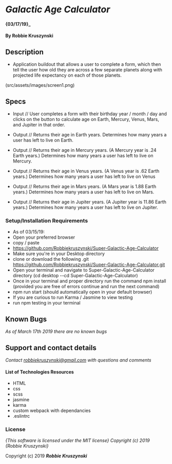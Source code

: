 # _Galactic Age Calculator_

#### {03/17/19}_

#### By **Robbie Kruszynski**

## Description

* Application buildout that allows a user to complete a form, which then tell the user how old they are across a few separate planets along with projected life expectancy on each of those planets.

(src/assets/images/screen1.png)


## Specs
* Input //
User completes a form with their birthday year / month / day and clicks on the button to calculate age on Earth, Mercury, Venus, Mars, and Jupiter in that order.

* Output //
Returns their age in Earth years.
Determines how many years a user has left to live on Earth.

* Output //
Returns their age in Mercury years. (A Mercury year is .24 Earth years.)
Determines how many years a user has left to live on Mercury.

* Output //
Returns their age in Venus years. (A Venus year is .62 Earth years.)
Determines how many years a user has left to live on Venus


* Output //
Returns their age in Mars years. (A Mars year is 1.88 Earth years.)
Determines how many years a user has left to live on Mars.


* Output //
Returns their age in Jupiter years. (A Jupiter year is 11.86 Earth years.)
Determines how many years a user has left to live on Jupiter.


### Setup/Installation Requirements

* As of 03/15/19:
* Open your preferred browser
* copy / paste
* https://github.com/Robbiekruszynski/Super-Galactic-Age-Calculator
* Make sure you're in your Desktop directory
* clone or download the following .git https://github.com/Robbiekruszynski/Super-Galactic-Age-Calculator.git
* Open your terminal and navigate to Super-Galactic-Age-Calculator directory
(cd desktop --cd Super-Galactic-Age-Calculator)
* Once in your terminal and proper directory run the command
npm install (provided you are free of errors continue and run the next command)
* npm run start (should automatically open in your default browser)
* If you are curious to run Karma / Jasmine to view testing
* run npm testing in your terminal

## Known Bugs

_As of March 17th 2019 there are no known bugs_

## Support and contact details

_Contact robbiekruszynski@gmail.com with questions and comments_

#### List of Technologies Resources
* HTML
* css
* scss
* jasmine
* karma
* custom webpack with dependancies
* .eslintrc



### License

*{This software is licensed under the MIT license} Copyright (c) 2019 {Robbie Kruszynski}*

Copyright (c) 2019 **_Robbie Kruszynski_**
